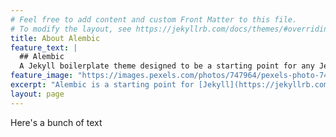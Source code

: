 ```yaml
---
# Feel free to add content and custom Front Matter to this file.
# To modify the layout, see https://jekyllrb.com/docs/themes/#overriding-theme-defaults
title: About Alembic
feature_text: |
  ## Alembic
  A Jekyll boilerplate theme designed to be a starting point for any Jekyll website
feature_image: "https://images.pexels.com/photos/747964/pexels-photo-747964.jpeg?auto=compress&cs=tinysrgb&dpr=3&h=750&w=1260"
excerpt: "Alembic is a starting point for [Jekyll](https://jekyllrb.com/) projects. Rather than starting from scratch, this boilerplate is designed to get the ball rolling immediately. Install it, configure it, tweak it, push it."
layout: page
---
```

Here's a bunch of text 
